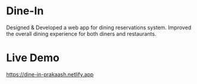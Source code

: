 # **Dine-In**
Designed & Developed a web app for dining reservations system. Improved the overall dining experience for both diners and restaurants.

# **Live Demo**
https://dine-in-prakaash.netlify.app
